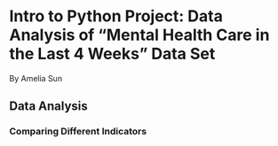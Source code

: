 # Intro to Python Project: Data Analysis of “Mental Health Care in the Last 4 Weeks” Data Set
By Amelia Sun

## Data Analysis

### Comparing Different Indicators

